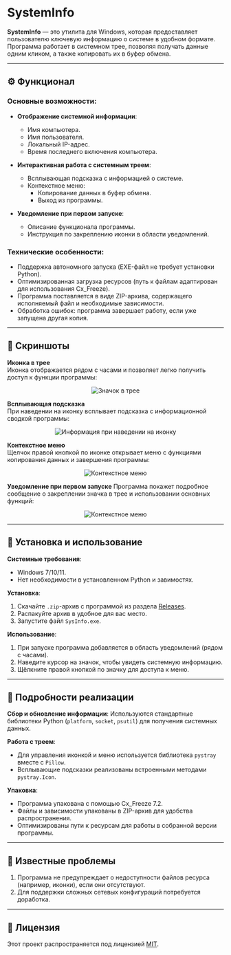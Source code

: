 # SystemInfo  

**SystemInfo** — это утилита для Windows, которая предоставляет пользователю ключевую информацию о системе в удобном формате. Программа работает в системном трее, позволяя получать данные одним кликом, а также копировать их в буфер обмена.

---

## **⚙ Функционал**

### **Основные возможности**:

- **Отображение системной информации**:  
  - Имя компьютера.
  - Имя пользователя.
  - Локальный IP-адрес.
  - Время последнего включения компьютера.

- **Интерактивная работа с системным треем**:
  - Всплывающая подсказка с информацией о системе.
  - Контекстное меню:
    - Копирование данных в буфер обмена.
    - Выход из программы.
- **Уведомление при первом запуске**:
  - Описание функционала программы.
  - Инструкция по закреплению иконки в области уведомлений.

### **Технические особенности**:
- Поддержка автономного запуска (EXE-файл не требует установки Python).
- Оптимизированная загрузка ресурсов (путь к файлам адаптирован для использования Cx_Freeze).
- Программа поставляется в виде ZIP-архива, содержащего исполняемый файл и необходимые зависимости.
- Обработка ошибок: программа завершает работу, если уже запущена другая копия.

---

  ## **📸 Скриншоты**

**Иконка в трее**  
Иконка отображается рядом с часами и позволяет легко получить доступ к функции программы:
<p align="center">
  <img src="https://github.com/user-attachments/assets/28220dc4-007a-42a5-98bf-fd2fb8effad6" alt="Значок в трее">
</p>  

**Всплывающая подсказка**  
При наведении на иконку всплывает подсказка с информационной сводкой программы:  
<p align="center">
  <img src="https://github.com/user-attachments/assets/45308020-86d2-4f6d-8839-86f7ec8ac59c" alt="Информация при наведении на иконку">
</p>

**Контекстное меню**  
Щелчок правой кнопкой по иконке открывает меню с функциями копирования данных и завершения программы:  
<p align="center">
  <img src="https://github.com/user-attachments/assets/88ccc9cd-aa2a-4d27-b365-74c1dce5febc" alt="Контекстное меню">
</p>

**Уведомление при первом запуске**
Программа покажет подробное сообщение о закреплении значка в трее и использовании основных функций:
<p align="center">
  <img src="https://github.com/user-attachments/assets/6ed0db68-4147-483b-885a-4b9c5496509d" alt="Контекстное меню">
</p>

---

## **🔧 Установка и использование**

**Системные требования**:
- Windows 7/10/11.
- Нет необходимости в установленном Python и завимостях.

**Установка**:
1. Скачайте `.zip`-архив с программой из раздела [Releases](https://github.com/1minEpowMinX/SysInfo/releases).
2. Распакуйте архив в удобное для вас место.
3. Запустите файл `SysInfo.exe`.

**Использование**:
1. При запуске программа добавляется в область уведомлений (рядом с часами).
2. Наведите курсор на значок, чтобы увидеть системную информацию.
3. Щёлкните правой кнопкой по значку для доступа к меню.

---

## **📖 Подробности реализации**

**Сбор и обновление информации**:
Используются стандартные библиотеки Python (`platform`, `socket`, `psutil`) для получения системных данных.

**Работа с треем**:
- Для управления иконкой и меню используется библиотека `pystray` вместе с `Pillow`.
- Всплывающие подсказки реализованы встроенными методами `pystray.Icon`.

**Упаковка**:
- Программа упакована с помощью Cx_Freeze 7.2.
- Файлы и зависимости упакованы в ZIP-архив для удобства распространения.
- Оптимизированы пути к ресурсам для работы в собранной версии программы.

---

## **🚧 Известные проблемы**

1. Программа не предупреждает о недоступности файлов ресурса (например, иконки), если они отсутствуют.
2. Для поддержки сложных сетевых конфигураций потребуется доработка.

---

## **📜 Лицензия**

Этот проект распространяется под лицензией [MIT](https://github.com/1minEpowMinX/SysInfo/blob/main/LICENSE).
